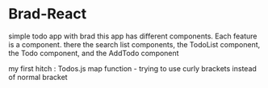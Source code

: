 # Brad-React
simple todo app with brad
this app has different components. Each feature is a component. there the search list components, the TodoList component, the Todo component, and the AddTodo component

my  first hitch : Todos.js
map function - trying to use curly brackets instead of normal bracket